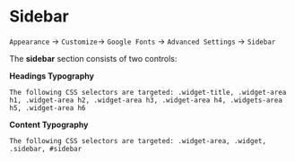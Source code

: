 # Sidebar

`Appearance` → `Customize`→ `Google Fonts` → `Advanced Settings` → `Sidebar`

The **sidebar** section consists of two controls:

**Headings Typography**

```
The following CSS selectors are targeted: .widget-title, .widget-area h1, .widget-area h2, .widget-area h3, .widget-area h4, .widgets-area h5, .widget-area h6
```

**Content Typography**

```
The following CSS selectors are targeted: .widget-area, .widget, .sidebar, #sidebar
```
